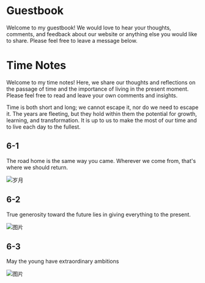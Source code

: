 # Guestbook
Welcome to my guestbook! We would love to hear your thoughts, comments, and feedback about our website or anything else you would like to share. Please feel free to leave a message below.

# Time Notes
Welcome to my time notes! Here, we share our thoughts and reflections on the passage of time and the importance of living in the present moment. Please feel free to read and leave your own comments and insights.

Time is both short and long; we cannot escape it, nor do we need to escape it. The years are fleeting, but they hold within them the potential for growth, learning, and transformation. It is up to us to make the most of our time and to live each day to the fullest.

## 6-1
The road home is the same way you came. Wherever we come from, that's where we should return.

![岁月](https://source.unsplash.com/960x640/?time)

## 6-2
True generosity toward the future lies in giving everything to the present.

![图片](https://source.unsplash.com/960x640/?moment)
## 6-3
May the young have extraordinary ambitions

![图片](https://source.unsplash.com/960x640/?belief)
